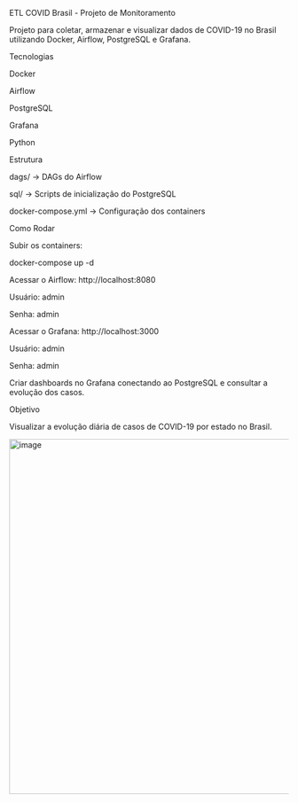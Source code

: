 ETL COVID Brasil - Projeto de Monitoramento

Projeto para coletar, armazenar e visualizar dados de COVID-19 no Brasil utilizando Docker, Airflow, PostgreSQL e Grafana.

Tecnologias

Docker

Airflow

PostgreSQL

Grafana

Python

Estrutura

dags/ → DAGs do Airflow

sql/ → Scripts de inicialização do PostgreSQL

docker-compose.yml → Configuração dos containers

Como Rodar

Subir os containers:

docker-compose up -d


Acessar o Airflow: http://localhost:8080

Usuário: admin

Senha: admin

Acessar o Grafana: http://localhost:3000

Usuário: admin

Senha: admin

Criar dashboards no Grafana conectando ao PostgreSQL e consultar a evolução dos casos.

Objetivo

Visualizar a evolução diária de casos de COVID-19 por estado no Brasil.


<img width="1607" height="641" alt="image" src="https://github.com/user-attachments/assets/3b4ca9fd-6cc4-4f0f-82ff-0360e0b04d67" />
